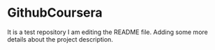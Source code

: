 # GithubCoursera
It is a test repository
I am editing the README file. Adding some more details about the project description.
